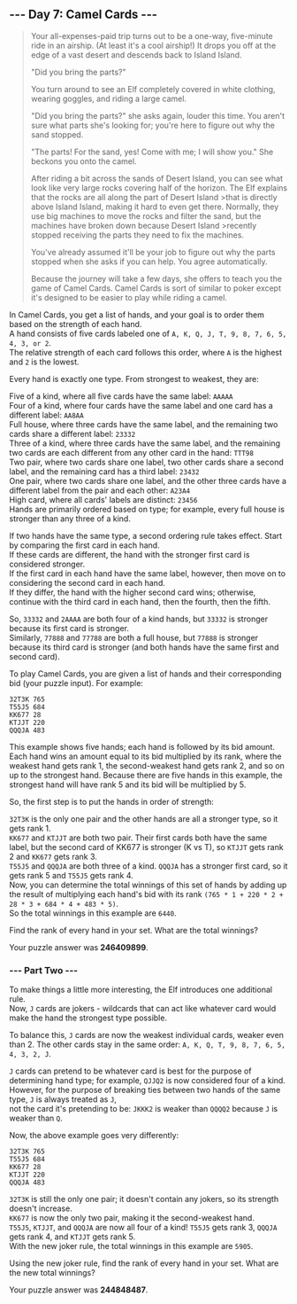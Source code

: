 ## --- Day 7: Camel Cards ---
>Your all-expenses-paid trip turns out to be a one-way, five-minute ride in an airship. (At least it's a cool airship!) It drops you off at the edge of a vast desert and descends back to Island Island.
>
>"Did you bring the parts?"
>
>You turn around to see an Elf completely covered in white clothing, wearing goggles, and riding a large camel.
>
>"Did you bring the parts?" she asks again, louder this time. You aren't sure what parts she's looking for; you're here to figure out why the sand stopped.
>
>"The parts! For the sand, yes! Come with me; I will show you." She beckons you onto the camel.
>
>After riding a bit across the sands of Desert Island, you can see what look like very large rocks covering half of the horizon. The Elf explains that the rocks are all along the part of Desert Island >that is directly above Island Island, making it hard to even get there. Normally, they use big machines to move the rocks and filter the sand, but the machines have broken down because Desert Island >recently stopped receiving the parts they need to fix the machines.
>
>You've already assumed it'll be your job to figure out why the parts stopped when she asks if you can help. You agree automatically.
>
>Because the journey will take a few days, she offers to teach you the game of Camel Cards. Camel Cards is sort of similar to poker except it's designed to be easier to play while riding a camel.

In Camel Cards, you get a list of hands, and your goal is to order them based on the strength of each hand.  
A hand consists of five cards labeled one of `A, K, Q, J, T, 9, 8, 7, 6, 5, 4, 3, or 2`.  
The relative strength of each card follows this order, where `A` is the highest and `2` is the lowest.

Every hand is exactly one type. From strongest to weakest, they are:

Five of a kind, where all five cards have the same label: `AAAAA`  
Four of a kind, where four cards have the same label and one card has a different label: `AA8AA`  
Full house, where three cards have the same label, and the remaining two cards share a different label: `23332`  
Three of a kind, where three cards have the same label, and the remaining two cards are each different from any other card in the hand: `TTT98`  
Two pair, where two cards share one label, two other cards share a second label, and the remaining card has a third label: `23432`  
One pair, where two cards share one label, and the other three cards have a different label from the pair and each other: `A23A4`  
High card, where all cards' labels are distinct: `23456`  
Hands are primarily ordered based on type; for example, every full house is stronger than any three of a kind.

If two hands have the same type, a second ordering rule takes effect. Start by comparing the first card in each hand.  
If these cards are different, the hand with the stronger first card is considered stronger.  
If the first card in each hand have the same label, however, then move on to considering the second card in each hand.  
If they differ, the hand with the higher second card wins; otherwise, continue with the third card in each hand, then the fourth, then the fifth.

So, `33332` and `2AAAA` are both four of a kind hands, but `33332` is stronger because its first card is stronger.  
Similarly, `77888` and `77788` are both a full house, but `77888` is stronger because its third card is stronger (and both hands have the same first and second card).

To play Camel Cards, you are given a list of hands and their corresponding bid (your puzzle input). For example:
```
32T3K 765
T55J5 684
KK677 28
KTJJT 220
QQQJA 483
```
This example shows five hands; each hand is followed by its bid amount.  
Each hand wins an amount equal to its bid multiplied by its rank, where the weakest hand gets rank 1, the second-weakest hand gets rank 2, and so on up to the strongest hand. Because there are five hands in this example, the strongest hand will have rank 5 and its bid will be multiplied by 5.

So, the first step is to put the hands in order of strength:

`32T3K` is the only one pair and the other hands are all a stronger type, so it gets rank 1.  
`KK677` and `KTJJT` are both two pair. Their first cards both have the same label, but the second card of KK677 is stronger (K vs T), so `KTJJT` gets rank 2 and `KK677` gets rank 3.  
`T55J5` and `QQQJA` are both three of a kind. `QQQJA` has a stronger first card, so it gets rank 5 and `T55J5` gets rank 4.  
Now, you can determine the total winnings of this set of hands by adding up the result of multiplying each hand's bid with its rank `(765 * 1 + 220 * 2 + 28 * 3 + 684 * 4 + 483 * 5)`.  
So the total winnings in this example are `6440`.

Find the rank of every hand in your set. What are the total winnings?

Your puzzle answer was **246409899**.

### --- Part Two ---
To make things a little more interesting, the Elf introduces one additional rule.  
Now, `J` cards are jokers - wildcards that can act like whatever card would make the hand the strongest type possible.

To balance this, `J` cards are now the weakest individual cards, weaker even than 2. The other cards stay in the same order: `A, K, Q, T, 9, 8, 7, 6, 5, 4, 3, 2, J`.

`J` cards can pretend to be whatever card is best for the purpose of determining hand type; for example, `QJJQ2` is now considered four of a kind.  
However, for the purpose of breaking ties between two hands of the same type, `J` is always treated as `J`,  
not the card it's pretending to be: `JKKK2` is weaker than `QQQQ2` because `J` is weaker than `Q`.

Now, the above example goes very differently:
```
32T3K 765
T55J5 684
KK677 28
KTJJT 220
QQQJA 483
```
`32T3K` is still the only one pair; it doesn't contain any jokers, so its strength doesn't increase.  
`KK677` is now the only two pair, making it the second-weakest hand.  
`T55J5`, `KTJJT`, and `QQQJA` are now all four of a kind! `T55J5` gets rank 3, `QQQJA` gets rank 4, and `KTJJT` gets rank 5.  
With the new joker rule, the total winnings in this example are `5905`.

Using the new joker rule, find the rank of every hand in your set. What are the new total winnings?

Your puzzle answer was **244848487**.

